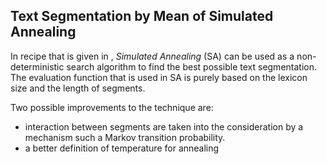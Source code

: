 ## Text Segmentation by Mean of Simulated Annealing

In recipe that is given in [](), *Simulated Annealing* (SA) can be
used as a non-deterministic search algorithm to find the best possible
text segmentation. The evaluation function that is used in SA is
purely based on the lexicon size and the length of segments.

Two possible improvements to the technique are:
- interaction between segments are taken into the consideration by a
  mechanism such a Markov transition probability.
- a better definition of temperature for annealing
